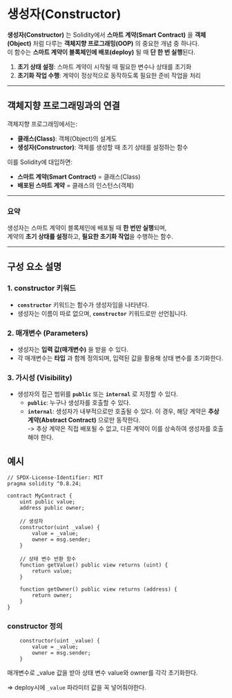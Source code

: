 # 생성자(Constructor)

**생성자(Constructor)** 는 Solidity에서 **스마트 계약(Smart Contract)** 을 **객체(Object)** 처럼 다루는 **객체지향 프로그래밍(OOP)** 의 중요한 개념 중 하나다.  
이 함수는 **스마트 계약이 블록체인에 배포(deploy)** 될 때 **단 한 번 실행**된다.  

1. **초기 상태 설정**: 스마트 계약이 시작될 때 필요한 변수나 상태를 초기화  
2. **초기화 작업 수행**: 계약이 정상적으로 동작하도록 필요한 준비 작업을 처리

---

## **객체지향 프로그래밍과의 연결**

객체지향 프로그래밍에서는:

- **클래스(Class)**: 객체(Object)의 설계도  
- **생성자(Constructor)**: 객체를 생성할 때 초기 상태를 설정하는 함수  

이를 Solidity에 대입하면:

- **스마트 계약(Smart Contract)** = 클래스(Class)  
- **배포된 스마트 계약** = 클래스의 인스턴스(객체)

---

### **요약**  
생성자는 스마트 계약이 블록체인에 배포될 때 **한 번만 실행**되며,  
계약의 **초기 상태를 설정**하고, **필요한 초기화 작업**을 수행하는 함수.

---
## **구성 요소 설명**

### 1. **constructor 키워드**
- **`constructor`** 키워드는 함수가 생성자임을 나타낸다.  
- 생성자는 이름이 따로 없으며, **`constructor`** 키워드로만 선언됩니다.

### 2. **매개변수 (Parameters)**
- 생성자는 **입력 값(매개변수)** 을 받을 수 있다.  
- 각 매개변수는 **타입** 과 함께 정의되며, 입력된 값을 활용해 상태 변수를 초기화한다.

### 3. **가시성 (Visibility)**
- 생성자의 접근 범위를 **`public`** 또는 **`internal`** 로 지정할 수 있다.  
  - **`public`**: 누구나 생성자를 호출할 수 있다.  
  - **`internal`**: 생성자가 내부적으로만 호출될 수 있다. 이 경우, 해당 계약은 **추상 계약(Abstract Contract)** 으로만 동작한다.  
  -> 추상 계약은 직접 배포될 수 없고, 다른 계약이 이를 상속하여 생성자를 호출해야 한다.

## 예시
```solidity
// SPDX-License-Identifier: MIT
pragma solidity ^0.8.24;

contract MyContract {
    uint public value;
    address public owner;

    // 생성자
    constructor(uint _value) {
        value = _value;
        owner = msg.sender;
    }

    // 상태 변수 반환 함수
    function getValue() public view returns (uint) {
        return value;
    }

    function getOwner() public view returns (address) {
        return owner;
    }
}
```

### constructor 정의
```solidity
    constructor(uint _value) {
        value = _value;
        owner = msg.sender;
    }
```
매개변수로 _value 값을 받아 상태 변수 value와 owner를 각각 초기화한다.

=> deploy시에 `_value` 파라미터 값을 꼭 넣어줘야한다.
